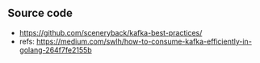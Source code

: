 
Source code
---

- https://github.com/sceneryback/kafka-best-practices/
- refs: https://medium.com/swlh/how-to-consume-kafka-efficiently-in-golang-264f7fe2155b